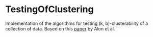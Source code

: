 # TestingOfClustering

Implementation of the algorithms for testing (k, b)-clusterability of a collection of data. 
Based on this [paper](https://doi.org/10.1137/S0036144503437178) by Alon et al.